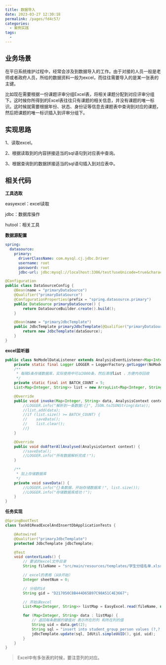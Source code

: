 ```yaml
---
title: 数据导入
date: 2023-03-27 12:30:18
permalink: /pages/fd4c57/
categories:
  - 案例实践
tags:
  - 
---
```

## 业务场景

在平日系统维护过程中，经常会涉及到数据导入的工作。由于对接的人员一般是老师或者政府人员，所给的数据资料一般为excel，而往往需要导入的是某一张表的主键。

比如现在需要根据一份课题评审分组Excel表，将相关课题分配到对应评审分组下。这时候你所得到的Excel表往往只有课题的相关信息，并没有课题的唯一标识。这时候就需要根据年份、状态、身份证等信息去课题表中查询到对应的课题，然后把课题的唯一标识插入到评审分组下。

## 实现思路

1、读取excel。

2、根据读取到的内容拼接适当的sql语句到对应表中查询。

3、根据查询到的数据拼接适当的sql语句插入到对应表中。

## 相关代码

**工具选取**

easyexcel：excel读取

jdbc：数据库操作

hutool：相关工具

**数据源配置**

```yaml
spring:
  datasource:
    primary:
      driverClassName: com.mysql.cj.jdbc.Driver
      username: root
      password: root
      jdbc-url: jdbc:mysql://localhost:3306/test?useUnicode=true&characterEncoding=UTF-8&useSSL=false&autoReconnect=true&failOverReadOnly=false&serverTimezone=GMT%2B8
```

```java
@Configuration
public class DataSourceConfig {
    @Bean(name = "primaryDataSource")
    @Qualifier("primaryDataSource")
    @ConfigurationProperties(prefix = "spring.datasource.primary")
    public DataSource primaryDataSource() {
        return DataSourceBuilder.create().build();
    }

    @Bean(name = "primaryJdbcTemplate")
    public JdbcTemplate primaryJdbcTemplate(@Qualifier("primaryDataSource") DataSource dataSource) {
        return new JdbcTemplate(dataSource);
    }
}
```

**excel监听器**

```java
public class NoModelDataListener extends AnalysisEventListener<Map<Integer, String>> {
    private static final Logger LOGGER = LoggerFactory.getLogger(NoModelDataListener.class);
    /**
     * 每隔5条存储数据库，实际使用中可以3000条，然后清理list ，方便内存回收
     */
    private static final int BATCH_COUNT = 5;
    List<Map<Integer, String>> list = new ArrayList<Map<Integer, String>>();

    @Override
    public void invoke(Map<Integer, String> data, AnalysisContext context) {
        //LOGGER.info("解析到一条数据:{}", JSON.toJSONString(data));
        //list.add(data);
        //if (list.size() >= BATCH_COUNT) {
        //    saveData();
        //    list.clear();
        //}
    }

    @Override
    public void doAfterAllAnalysed(AnalysisContext context) {
        //saveData();
        //LOGGER.info("所有数据解析完成！");
    }

    /**
     * 加上存储数据库
     */
    private void saveData() {
        //LOGGER.info("{}条数据，开始存储数据库！", list.size());
        //LOGGER.info("存储数据库成功！");
    }
}
```

**任务实现**

```java
@SpringBootTest
class Task01ReadExcelAndInsertDbApplicationTests {

    @Autowired
    @Qualifier("primaryJdbcTemplate")
    protected JdbcTemplate jdbcTemplate;

    @Test
    void contextLoads() {
        // 要读的excel文件目录
        String fileName = "src/main/resources/templates/学生分组名单.xlsx";

        // excel的表格（从0开始）
        Integer sheetNum = 0;

        // 分组的id
        String gid = "D217050C8B444D65B97C98A51C4E3667";

        // 开始读excel
        List<Map<Integer, String>> listMap = EasyExcel.read(fileName, new NoModelDataListener()).sheet(sheetNum).doReadSync();

        for (Map<Integer, String> data : listMap) {
            // 返回每条数据的键值对 表示所在的列 和所在列的值
            String uid = data.get(2);
            String sql = "insert into student_group_person values (?,?,?)";
            jdbcTemplate.update(sql, IdUtil.simpleUUID(), gid, uid);
        }
    }
}
```

> Excel中有多张表的时候，要注意列的对应。
